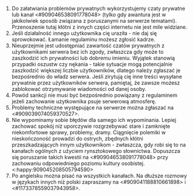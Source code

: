 1. Do załatwiania problemów prywatnych wykorzystujemy czaty prywatne lub kanał <#909046538091778048> (tylko gdy awantura jest w jakikolwiek sposób związana z poruszanymi na serwerze tematami). Przenoszenie tutaj kłótni z innych części internetu nie jest mile widziane.
2. Jeśli działalność innego użytkownika cię uraziła - nie daj się sprowokować. Łamanie regulaminu możesz zgłosić kadrze.
3. Nieuprzejmie jest udostępniać zawartość czatów prywatnych z użytkownikami serwera bez ich zgody, zwłaszcza gdy może to zaszkodzić ich prywatności lub dobremu imieniu. Wyjątek stanowią przypadki oszustw czy nękania - takie sytuacje mogą potencjalnie zaszkodzić większej liczbie użytkowników, dlatego należy zgłaszać je bezpośrednio do władz serwera. Jeśli zirytują cię inne treści wysyłane prywatnie przez użytkowników serwera, pamiętaj, że zawsze możesz zablokować otrzymywanie wiadomości od danej osoby.
4. Powód sankcji nie musi być bezpośrednio powiązany z regulaminem jeżeli zachowanie użytkownika psuje serwerową atmosferę.
5. Problemy techniczne występujące na serwerze można zgłaszać na <#909039074059370527>.
6. Nie wypominamy sobie błędów dla samego ich wypominania. Lepiej zachować spokój niż uporczywie rozgrzebywać stare i zamknięte niekomfortowe sprawy, problemy, dramy. Ciągnięcie polemiki w nieskończoność prowadzi do ostrych, zbędnych kłótni przeszkadzających innym użytkownikom - zwłaszcza, gdy robi się to na kanałach ogólnych z użyciem rynsztokowego słownictwa. Dopuszcza się poruszanie takich kwestii na <#909046538091778048> przy zachowaniu odpowiedniego poziomu kultury osobistej. <:happy:909045208505794590>
7. Po angielsku można pisać na wszystkich kanałach. Na dłuższe rozmowy w językach innych niż polski zapraszamy na ⁠<#909041188810661898> i <#1173378559037943958>.